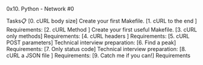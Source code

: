 0x10. Python - Network #0

Tasks📋
[0. cURL body size]
Create your first Makefile.
[1. cURL to the end ]
Requirements:
[2. cURL Method ]
Create your first useful Makefile.
[3. cURL only methods]
Requirements:
[4. cURL headers ]
Requirements:
[5. cURL POST parameters]
Technical interview preparation:
[6. Find a peak]
Requirements:
[7. Only status code]
Technical interview preparation:
[8. cURL a JSON file ]
Requirements:
[9. Catch me if you can!]
Requirements
